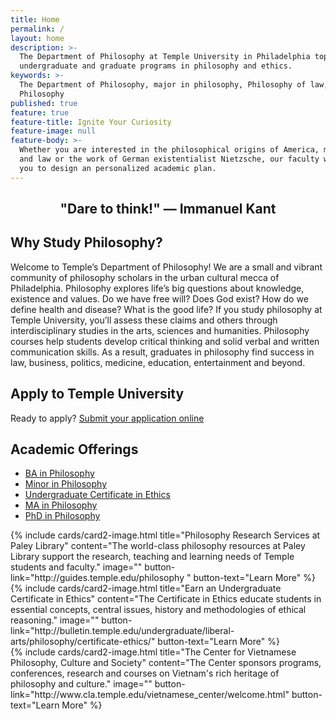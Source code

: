 ```yaml
---
title: Home
permalink: /
layout: home
description: >-
  The Department of Philosophy at Temple University in Philadelphia top
  undergraduate and graduate programs in philosophy and ethics. 
keywords: >-
  The Department of Philosophy, major in philosophy, Philosophy of law, Feminist
  Philosophy
published: true
feature: true
feature-title: Ignite Your Curiosity
feature-image: null
feature-body: >-
  Whether you are interested in the philosophical origins of America, morality
  and law or the work of German existentialist Nietzsche, our faculty works with
  you to design an personalized academic plan.
---
```

## <center> "Dare to think!" — Immanuel Kant </center>

## Why Study Philosophy?
Welcome to Temple’s Department of Philosophy! We are a small and vibrant community of philosophy scholars in the urban cultural mecca of Philadelphia. Philosophy explores life’s big questions about knowledge, existence and values. Do we have free will? Does God exist? How do we define health and disease? What is the good life? If you study philosophy at Temple University, you’ll assess these claims and others through interdisciplinary studies in the arts, sciences and humanities. Philosophy courses help students develop critical thinking and solid verbal and written communication skills. As a result, graduates in philosophy find success in law, business, politics, medicine, education, entertainment and beyond.  

## Apply to Temple University
Ready to apply? [Submit your application online](http://admissions.temple.edu/apply)

## Academic Offerings
- [BA in Philosophy](http://bulletin.temple.edu/undergraduate/liberal-arts/philosophy/ba-philosophy/)
- [Minor in Philosophy](http://bulletin.temple.edu/undergraduate/liberal-arts/philosophy/minor-philosophy/)
- [Undergraduate Certificate in Ethics](http://bulletin.temple.edu/undergraduate/liberal-arts/philosophy/certificate-ethics/)
- [MA in Philosophy](http://bulletin.temple.edu/graduate/scd/cla/philosophy-ma/)
- [PhD in Philosophy](http://bulletin.temple.edu/graduate/scd/cla/philosophy-phd/)

<div class="row row-wide">
  <div class="col m12 l4">{% include cards/card2-image.html 
    title="Philosophy Research Services at Paley Library" 
    content="The world-class philosophy resources at Paley Library support the research, teaching and learning needs of Temple students and faculty." 
    image="" 
    button-link="http://guides.temple.edu/philosophy " 
    button-text="Learn More" %}
  </div>
  <div class="row row-wide">
    <div class="col m12 l4">{% include cards/card2-image.html 
      title="Earn an Undergraduate Certificate in Ethics" 
      content="The Certificate in Ethics educate students in essential concepts, central issues, history and methodologies of ethical reasoning." 
      image="" 
      button-link="http://bulletin.temple.edu/undergraduate/liberal-arts/philosophy/certificate-ethics/" 
      button-text="Learn More" %}
    </div>
    <div class="row row-wide">
      <div class="col m12 l4">{% include cards/card2-image.html 
        title="The Center for Vietnamese Philosophy, Culture and Society" 
        content="The Center sponsors programs, conferences, research and courses on Vietnam's rich heritage of philosophy and culture." 
        image="" 
        button-link="http://www.cla.temple.edu/vietnamese_center/welcome.html" 
        button-text="Learn More" %}
      </div>
</div>
